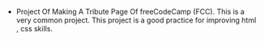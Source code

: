 - Project Of Making A Tribute Page Of freeCodeCamp (FCC). This is a very common project. This project is a good practice for improving html , css skills.
